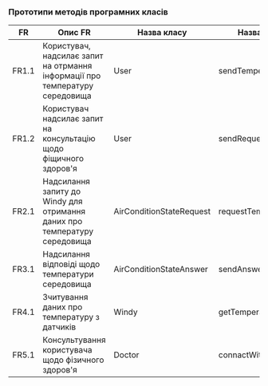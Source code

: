 ### Прототипи методів програмних класів

| FR    | Опис FR                                                                      | Назва класу              | Назва методу класу            |
|-------|------------------------------------------------------------------------------|--------------------------|-------------------------------|
| FR1.1 | Користувач, надсилає запит на отрмання інформації про температуру середовища | User                     | sendTemperatureRequest()      |
| FR1.2 | Користувач надсилає запит на консультацію щодо фіщичного здоров'я            | User                     | sendRequestForAConsultation() |
| FR2.1 | Надсилання запиту до Windy для отримання даних про температуру середовища    | AirConditionStateRequest | requestTemperature()          |
| FR3.1 | Надсилання відповіді щодо температури середовища                             | AirConditionStateAnswer  | sendAnswer()                  |
| FR4.1 | Зчитування даних про температуру з датчиків                                  | Windy                    | getTemperature()              |
| FR5.1 | Консультування користувача щодо фізичного здоров'я                           | Doctor                   | connactWithAUser()            |